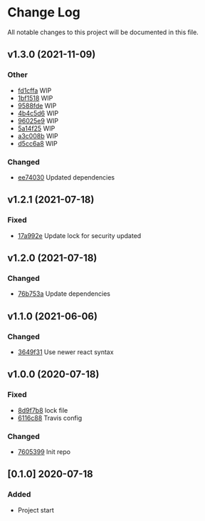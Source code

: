# Change Log
All notable changes to this project will be documented in this file.

## v1.3.0 (2021-11-09)
### Other
- [fd1cffa](https://github.com/fabulator/babel-config-fabulator/commit/fd1cffa50e7534d9c689e87c5455cbabb6e63ea2) WIP
- [1bf1518](https://github.com/fabulator/babel-config-fabulator/commit/1bf151811690461279935fad37ab61174cb4cc1a) WIP
- [9588fde](https://github.com/fabulator/babel-config-fabulator/commit/9588fdef637a2e78ff2f5d6dc7550dc12fddccc5) WIP
- [4b4c5d6](https://github.com/fabulator/babel-config-fabulator/commit/4b4c5d65ea95ec4a5f0cf4b0e0c5fac8e56ad441) WIP
- [96025e9](https://github.com/fabulator/babel-config-fabulator/commit/96025e906b058047270778c2225cd8a02a3b77c9) WIP
- [5a14f25](https://github.com/fabulator/babel-config-fabulator/commit/5a14f2579097c8e5265d39285aed10e0d282c6cd) WIP
- [a3c008b](https://github.com/fabulator/babel-config-fabulator/commit/a3c008b127214eaaa9272e661eb602fed82c393a) WIP
- [d5cc6a8](https://github.com/fabulator/babel-config-fabulator/commit/d5cc6a89bccf7b6c0df3f353f75160a327b30a0f) WIP

### Changed
- [ee74030](https://github.com/fabulator/babel-config-fabulator/commit/ee74030eabb9530478ff9a11c595ad81feb8687a) Updated dependencies

## v1.2.1 (2021-07-18)
### Fixed
- [17a992e](https://github.com/fabulator/babel-config-fabulator/commit/17a992e768be1ba29c51df938552aa798547615b) Update lock for security updated

## v1.2.0 (2021-07-18)
### Changed
- [76b753a](https://github.com/fabulator/babel-config-fabulator/commit/76b753af02fc990e16718092d7fd832fc231d5f1) Update dependencies

## v1.1.0 (2021-06-06)
### Changed
- [3649f31](https://github.com/fabulator/babel-config-fabulator/commit/3649f3168b91b1f62a48fe62e259cf201065294e) Use newer react syntax

## v1.0.0 (2020-07-18)
### Fixed
- [8d9f7b8](https://github.com/fabulator/babel-config-fabulator/commit/8d9f7b86340b44f4bd2c9d7166d2a9aaa7a84420) lock file
- [6116c88](https://github.com/fabulator/babel-config-fabulator/commit/6116c88c4255e3b96517bdb7030ad245b5027281) Travis config

### Changed
- [7605399](https://github.com/fabulator/babel-config-fabulator/commit/760539954a25f4d539eae2b82eff9f44b255832f) Init repo

## [0.1.0] 2020-07-18
### Added
- Project start
